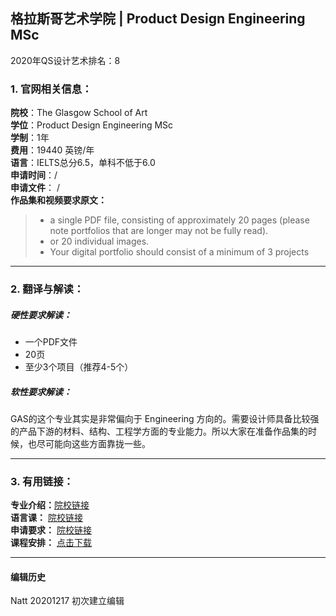 ## 格拉斯哥艺术学院 | Product Design Engineering MSc

2020年QS设计艺术排名：8



### 1. 官网相关信息：

**院校**：The Glasgow School of Art  
**学位**：Product Design Engineering MSc  
**学制**：1年  
**费用**：19440 英镑/年  
**语言**：IELTS总分6.5，单科不低于6.0  
**申请时间**：/  
**申请文件**： /  
**作品集和视频要求原文：**   

> -	a single PDF file, consisting of approximately 20 pages (please note portfolios that are longer may not be fully read).
> -	or 20 individual images.
> - Your digital portfolio should consist of a minimum of 3 projects






---


### 2. 翻译与解读：

##### 硬性要求解读：
- 一个PDF文件
- 20页
- 至少3个项目（推荐4-5个）

##### 软性要求解读：

GAS的这个专业其实是非常偏向于 Engineering 方向的。需要设计师具备比较强的产品下游的材料、结构、工程学方面的专业能力。所以大家在准备作品集的时候，也尽可能向这些方面靠拢一些。



---


### 3. 有用链接：

**专业介绍：**[院校链接](http://www.gsa.ac.uk/study/graduate-degrees/product-design-engineering/)  
**语言课：** [院校链接](http://www.gsa.ac.uk/study/foundation-portfolio/english-for-creative-disciplines/)  
**申请要求：** [院校链接](http://www.gsa.ac.uk/study/graduate-degrees/how-to-apply/)  
**课程安排：** [点击下载](http://www.gsa.ac.uk/media/73429/Masters%20in%20Product%20Design%20Engineering.pdf)




---


#### 编辑历史

Natt 20201217 初次建立编辑  
